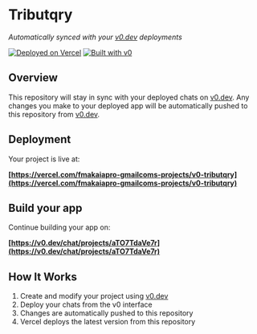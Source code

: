 # Tributqry

*Automatically synced with your [v0.dev](https://v0.dev) deployments*

[![Deployed on Vercel](https://img.shields.io/badge/Deployed%20on-Vercel-black?style=for-the-badge&logo=vercel)](https://vercel.com/fmakaiapro-gmailcoms-projects/v0-tributqry)
[![Built with v0](https://img.shields.io/badge/Built%20with-v0.dev-black?style=for-the-badge)](https://v0.dev/chat/projects/aTO7TdaVe7r)

## Overview

This repository will stay in sync with your deployed chats on [v0.dev](https://v0.dev).
Any changes you make to your deployed app will be automatically pushed to this repository from [v0.dev](https://v0.dev).

## Deployment

Your project is live at:

**[https://vercel.com/fmakaiapro-gmailcoms-projects/v0-tributqry](https://vercel.com/fmakaiapro-gmailcoms-projects/v0-tributqry)**

## Build your app

Continue building your app on:

**[https://v0.dev/chat/projects/aTO7TdaVe7r](https://v0.dev/chat/projects/aTO7TdaVe7r)**

## How It Works

1. Create and modify your project using [v0.dev](https://v0.dev)
2. Deploy your chats from the v0 interface
3. Changes are automatically pushed to this repository
4. Vercel deploys the latest version from this repository